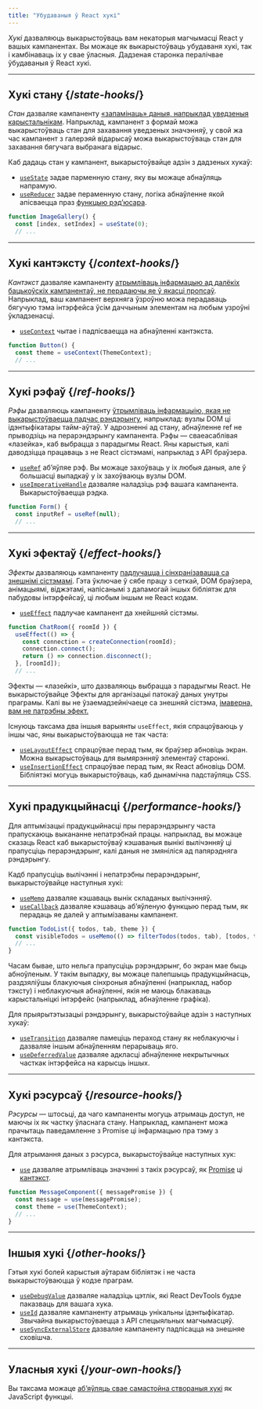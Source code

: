 ```yaml
---
title: "Убудаваныя ў React хукі"
---
```


<Intro>

*Хукі* дазваляюць выкарыстоўваць вам некаторыя магчымасці React у вашых кампанентах. Вы можаце як выкарыстоўваць убудаваня хукі, так і камбінаваць іх у свае ўласныя. Дадзеная старонка пералічвае ўбудаваныя ў React хукі.

</Intro>

---

## Хукі стану {/*state-hooks*/}

*Стан* дазваляе кампаненту [«запамінаць» даныя, напрыклад уведзеныя карыстальнікам](/learn/state-a-components-memory). Напрыклад, кампанент з формай можа выкарыстоўваць стан для захавання уведзеных значэнняў, у свой жа час кампанент з галерэяй відарысаў можа выкарыстоўваць стан для захавання бягучага выбранага відарыс.

Каб дадаць стан у кампанент, выкарыстоўвайце адзін з дадзеных хукаў:

* [`useState`](/reference/react/useState) задае парменную стану, яку вы можаце абнаўляць напрамую.
* [`useReducer`](/reference/react/useReducer) задае пераменную стану, логіка абнаўленне якой апісваецца праз [функцыю рэд’юсара](/learn/extracting-state-logic-into-a-reducer).

```js
function ImageGallery() {
  const [index, setIndex] = useState(0);
  // ...
```

---

## Хукі кантэксту {/*context-hooks*/}

*Кантэкст* дазваляе кампаненту [атрымліваць інфармацыю ад далёкіх бацькоўскіх кампанентаў, не перадаючы яе ў якасці пропсаў](/learn/passing-props-to-a-component). Напрыклад, ваш кампанент верхняга ўзроўню можа перадаваць бягучую тэма інтэрфейса ўсім даччыным элементам на любым узроўні ўкладзенасці.

* [`useContext`](/reference/react/useContext) чытае і падпісваецца на абнаўленні кантэкста.

```js
function Button() {
  const theme = useContext(ThemeContext);
  // ...
```

---

## Хукі рэфаў {/*ref-hooks*/}

*Рэфы* дазваляюць кампаненту [ўтрымліваць інфармацыію, якая не выкарыстоўваецца падчас рэндэрынгу](/learn/referencing-values-with-refs), напрыклад: вузлы DOM ці ідэнтыфікатары тайм-аўтаў. У адрозненні ад стану, абнаўленне ref не прыводзіць на перарэндэрынгу кампанента. Рэфы — сваеасаблівая «лазейка», каб выбрацца з парадыгмы React. Яны карыстыя, калі даводзіцца працаваць з не React сістэмамі, напрыклад з API браўзера.

* [`useRef`](/reference/react/useRef) аб’яўляе рэф. Вы можаце захоўваць у іх любыя даныя, але ў большасці выпадкаў у іх захоўваюць вузлы DOM.
* [`useImperativeHandle`](/reference/react/useImperativeHandle) дазваляе наладзіць рэф вашага кампанента. Выкарыстоўваецца рэдка.

```js
function Form() {
  const inputRef = useRef(null);
  // ...
```

---

## Хукі эфектаў {/*effect-hooks*/}

*Эфекты* дазваляюць кампаненту [падлучацца і сінхранізавацца са знешнімі сістэмамі](/learn/synchronizing-with-effects). Гэта ўключае ў сябе працу з сеткай, DOM браўзера, анімацыямі, віджэтамі, напісанымі з дапамогай іншых бібліятэк для пабудовы інтэрфейсаў, ці любым іншым не React кодам.

* [`useEffect`](/reference/react/useEffect) падлучае кампанент да хнейшняй сістэмы.

```js
function ChatRoom({ roomId }) {
  useEffect(() => {
    const connection = createConnection(roomId);
    connection.connect();
    return () => connection.disconnect();
  }, [roomId]);
  // ...
```

Эфекты — «лазейкі», што дазваляюць выбрацца з парадыгмы React. Не выкарыстоўвайце Эфекты для арганізацыі патокаў даных унутры праграмы. Калі вы не ўзаемадзейнічаеце са знешняй сістэма, [імаверна, вам не патрэбны эфект.](/learn/you-might-not-need-an-effect)

Існуюць таксама два іншыя варыянты `useEffect`, якія спрацоўваюць у іншы час, яны выкарыстоўваюцца не так часта:

* [`useLayoutEffect`](/reference/react/useLayoutEffect) спрацоўвае перад тым, як браўзер абновіць экран. Можна выкарыстоўваць для вымярэнняў элементаў старонкі.
* [`useInsertionEffect`](/reference/react/useInsertionEffect) спрацоўвае перад тым, як React абновіць DOM. Бібліятэкі могуць выкарыстоўваць, каб дынамічна падстаўляць CSS.

---

## Хукі прадукцыйнасці {/*performance-hooks*/}

Для аптымізацыі прадукцыйнасці пры перарэндэрынгу часта прапускаюць выкананне непатрэбнай працы. напрыклад, вы можаце сказаць React каб выкарыстоўваў кэшаваныя вынікі вылічэнняў ці прапусціць перарэндэрынг, калі даныя не змяніліся ад папярэдняга рэндэрынгу.

Кадб прапусціць вылічэнні і непатрэбны перарэндэрынг, выкарыстоўвайце наступныя хукі:

- [`useMemo`](/reference/react/useMemo) дазваляе кэшаваць вынік складаных вылічэнняў.
- [`useCallback`](/reference/react/useCallback) дазваляе кэшаваць аб’яўленую функцыю перад тым, як перадаць яе далей у аптымізаваны кампанент.

```js
function TodoList({ todos, tab, theme }) {
  const visibleTodos = useMemo(() => filterTodos(todos, tab), [todos, tab]);
  // ...
}
```

Часам бывае, што нельга прапусціць рэрэндэрынг, бо экран мае быць абноўленым. У такім выпадку, вы можаце палепшыць прадукцыйнасць, раздзяліўшы блакуючыя сінхроныя абнаўленні (напрыклад, набор тэксту) і неблакуючыя абнаўленні, якія не маюць блакаваць карыстальніцкі інтэрфейс (напрыклад, абнаўленне графіка).  

Для прыярытэтызацыі рэндэрынгу, выкарыстоўвайце адзін з наступных хукаў:

- [`useTransition`](/reference/react/useTransition) дазваляе памеціць пераход стану як неблакуючы і дазваляе іншым абнаўленням перарываць яго.
- [`useDeferredValue`](/reference/react/useDeferredValue) дазваляе адкласці абнаўленне некрытычных часткак інтэрфейса на карысць іншых.

---

## Хукі рэсурсаў {/*resource-hooks*/}

*Рэсурсы* — штосьці, да чаго кампаненты могуць атрымаць доступ, не маючы іх як частку ўласнага стану. Напрыклад, кампанент можа прачытаць паведамленне з Promise ці інфармацыю пра тэму з кантэкста.

Для атрымання даных з рэсурса, выкарыстоўвайце наступных хук:

- [`use`](/reference/react/use) дазваляе атрымліваць значэнні з такіх рэсурсаў, як [Promise](https://developer.mozilla.org/en-US/docs/Web/JavaScript/Reference/Global_Objects/Promise) ці [кантэкст](/learn/passing-data-deeply-with-context).

```js
function MessageComponent({ messagePromise }) {
  const message = use(messagePromise);
  const theme = use(ThemeContext);
  // ...
}
```

---

## Іншыя хукі {/*other-hooks*/}

Гэтыя хукі болей карыстыя аўтарам бібліятэк і не часта выкарыстоўваюцца ў кодзе праграм. 

- [`useDebugValue`](/reference/react/useDebugValue) дазваляе наладзіць цэтлік, які React DevTools будзе паказваць для вашага хука.
- [`useId`](/reference/react/useId) дазваляе кампаненту атрымаць унікальны ідэнтыфікатар. Звычайна выкарыстоўваецца з API спецыяльных магчымасцяў.
- [`useSyncExternalStore`](/reference/react/useSyncExternalStore) дазваляе кампаненту падпісацца на знешняе сховішча.

---

## Уласныя хукі {/*your-own-hooks*/}

Вы таксама можаце [аб’яўляць свае самастойна створаныя хукі](/learn/reusing-logic-with-custom-hooks#extracting-your-own-custom-hook-from-a-component) як JavaScript функцыі.
